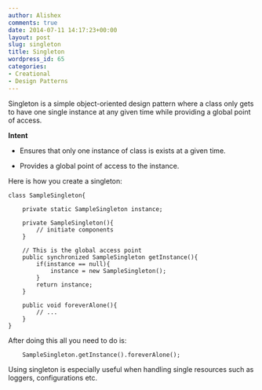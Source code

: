 ```yaml
---
author: Alishex
comments: true
date: 2014-07-11 14:17:23+00:00
layout: post
slug: singleton
title: Singleton
wordpress_id: 65
categories:
- Creational
- Design Patterns
---
```


Singleton is a simple object-oriented design pattern where a class only gets to have one single instance at any given time while providing a global point of access.

**Intent**



	
  * Ensures that only one instance of class is exists at a given time.

	
  * Provides a global point of access to the instance.



Here is how you create a singleton:

    
    
    class SampleSingleton{
    	
    	private static SampleSingleton instance;
    
    	private SampleSingleton(){
    		// initiate components
    	}
    
    	// This is the global access point
    	public synchronized SampleSingleton getInstance(){
    		if(instance == null){
    			instance = new SampleSingleton();
    		}
    		return instance;
    	}
    
    	public void foreverAlone(){
    		// ...
    	}
    }
    



After doing this all you need to do is:

    
    
    	SampleSingleton.getInstance().foreverAlone();
    


Using singleton is especially useful when handling single resources such as loggers, configurations etc.
